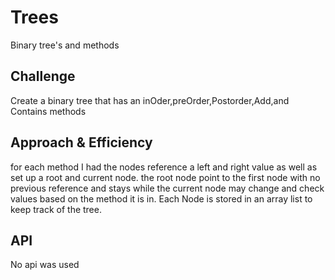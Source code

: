# Trees
Binary tree's and methods

## Challenge
Create a binary tree that has an inOder,preOrder,Postorder,Add,and Contains methods

## Approach & Efficiency
for each method I had the nodes reference a left and right value as well as set up a root and current node. the root node
point to the first node with no previous reference and stays while the current node may change and check values based on the
method it is in. Each Node is stored in an array list to keep track of the tree.
## API
No api was used
